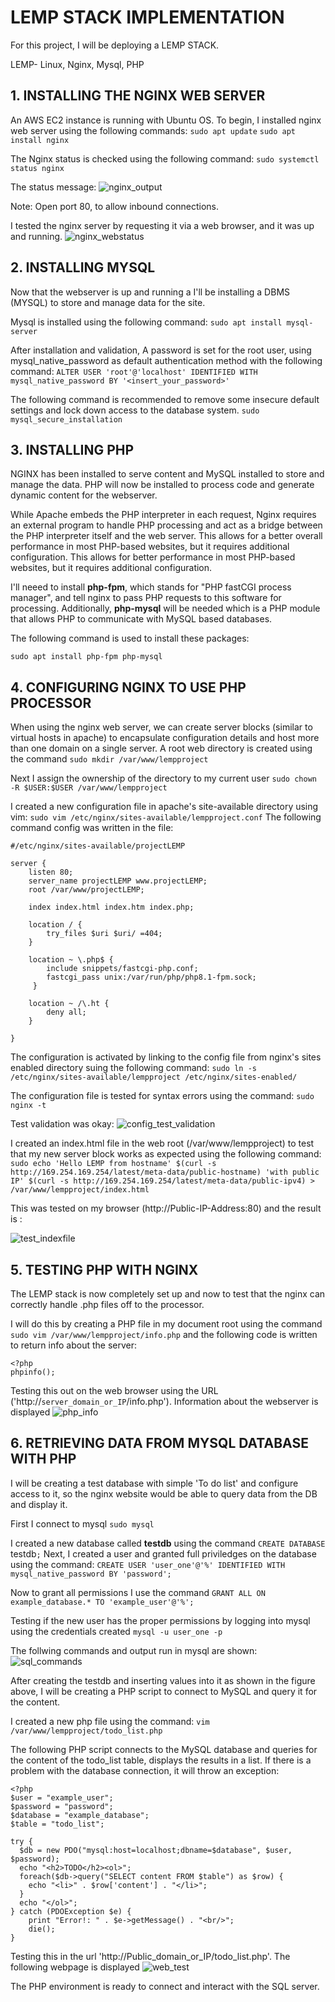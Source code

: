 # LEMP STACK IMPLEMENTATION

For this project, I will be deploying a LEMP STACK.

LEMP- Linux, Nginx, Mysql, PHP

## 1. INSTALLING THE NGINX WEB SERVER

An AWS EC2 instance is running with Ubuntu OS. 
To begin, I installed nginx web server using the following commands:
`sudo apt update` 
`sudo apt install nginx`

The Nginx status is checked using the following command:
`sudo systemctl status nginx`

The status message: ![nginx_output](./images/ngix_status.PNG)

Note: Open port 80, to allow inbound connections.

I tested the nginx server by requesting it via a web browser, and it was up and running.
![nginx_webstatus](./images/ngix_web.PNG)

## 2. INSTALLING MYSQL
Now that the webserver is up and running a I'll be installing a DBMS (MYSQL) to store and manage data for the site. 

Mysql is installed using the following command: `sudo apt install mysql-server`

After installation and validation, A password is set for the root user, using mysql_native_password as default authentication method with the following command: 
`ALTER USER 'root'@'localhost' IDENTIFIED WITH mysql_native_password BY '<insert_your_password>'`

The following command is recommended to remove some insecure default settings and lock down access to the database system. `sudo mysql_secure_installation`

## 3. INSTALLING PHP

NGINX has been installed to serve content and MySQL installed to store and manage the data. PHP will now be installed to process code and generate dynamic content for the webserver.

While Apache embeds the PHP interpreter in each request, Nginx requires an external program to handle PHP processing and act as a bridge between the PHP interpreter itself and the web server. This allows for a better overall performance in most PHP-based websites, but it requires additional configuration. This allows for better performance in most PHP-based websites, but it requires additional configuration. 

I'll neeed to install **php-fpm**, which stands for "PHP fastCGI process manager", and tell nginx to pass PHP requests to this software for processing. Additionally, **php-mysql** will be needed which is a PHP module that allows PHP to communicate with MySQL based databases. 

The following command is used to install these packages:

`sudo apt install php-fpm php-mysql`

## 4. CONFIGURING NGINX TO USE PHP PROCESSOR

When using the nginx web server, we can create server blocks (similar to virtual hosts in apache) to encapsulate configuration details and host more than one domain on a single server. 
A root web directory is created using the command `sudo mkdir /var/www/lempproject`

Next I assign the ownership of the directory to my current user `sudo chown -R $USER:$USER /var/www/lempproject`

I created a new configuration file in apache's site-available directory using vim: `sudo vim /etc/nginx/sites-available/lempproject.conf`
The following command config was written in the file: 
```
#/etc/nginx/sites-available/projectLEMP

server {
    listen 80;
    server_name projectLEMP www.projectLEMP;
    root /var/www/projectLEMP;

    index index.html index.htm index.php;

    location / {
        try_files $uri $uri/ =404;
    }

    location ~ \.php$ {
        include snippets/fastcgi-php.conf;
        fastcgi_pass unix:/var/run/php/php8.1-fpm.sock;
     }

    location ~ /\.ht {
        deny all;
    }

}
```
The configuration is activated by linking to the config file from nginx's sites enabled directory suing the following command: 
`sudo ln -s /etc/nginx/sites-available/lempproject /etc/nginx/sites-enabled/`

The configuration file is tested for syntax errors using the command: `sudo nginx -t`

Test validation was okay: ![config_test_validation](./images/config_file_test.PNG)

I created an index.html file in the web root (/var/www/lempproject) to test that my new server block works as expected using the following command: 
`sudo echo 'Hello LEMP from hostname' $(curl -s http://169.254.169.254/latest/meta-data/public-hostname) 'with public IP' $(curl -s http://169.254.169.254/latest/meta-data/public-ipv4) > /var/www/lempproject/index.html`

This was tested on my browser (http://Public-IP-Address:80) and the result is :

![test_indexfile](./images/script_test.PNG)

## 5. TESTING PHP WITH NGINX 

The LEMP stack is now completely set up and now to test that the nginx can correctly handle .php files off to the processor. 

I will do this by creating a PHP file in my document root using the command `sudo vim /var/www/lempproject/info.php`
and the following code is written to return info about the server: 
```
<?php
phpinfo();
```

Testing this out on the web browser using the URL ('http://`server_domain_or_IP`/info.php'). 
Information about the webserver is displayed ![php_info](./images/php_webtest.PNG)

## 6. RETRIEVING DATA FROM MYSQL DATABASE WITH PHP

I will be creating a test database with simple 'To do list' and configure access to it, so the nginx website would be able to query data from the DB and display it. 

First I connect to mysql `sudo mysql`

I created a new database called **testdb** using the command `CREATE DATABASE `testdb`;`
Next, I created a user and granted full priviledges on the database using the command: `CREATE USER 'user_one'@'%' IDENTIFIED WITH mysql_native_password BY 'password';`

Now to grant all permissions I use the command `GRANT ALL ON example_database.* TO 'example_user'@'%';`

Testing if the new user has the proper permissions by logging into mysql using the credentials created `mysql -u user_one -p`

The follwing commands and output run in mysql are shown: ![sql_commands](./images/sql_test.PNG)

After creating the testdb and inserting values into it as shown in the figure above, I will be creating a PHP script to connect to MySQL and query it for the content. 

I created a new php file using the command: `vim /var/www/lempproject/todo_list.php`

The following PHP script connects to the MySQL database and queries for the content of the todo_list table, displays the results in a list. If there is a problem with the database connection, it will throw an exception:
```
<?php
$user = "example_user";
$password = "password";
$database = "example_database";
$table = "todo_list";

try {
  $db = new PDO("mysql:host=localhost;dbname=$database", $user, $password);
  echo "<h2>TODO</h2><ol>";
  foreach($db->query("SELECT content FROM $table") as $row) {
    echo "<li>" . $row['content'] . "</li>";
  }
  echo "</ol>";
} catch (PDOException $e) {
    print "Error!: " . $e->getMessage() . "<br/>";
    die();
}
```
Testing this in the url 'http://Public_domain_or_IP/todo_list.php'. The following webpage is displayed ![web_test](./images/webtodo_list.PNG)

The PHP environment is ready to connect and interact with the SQL server. 